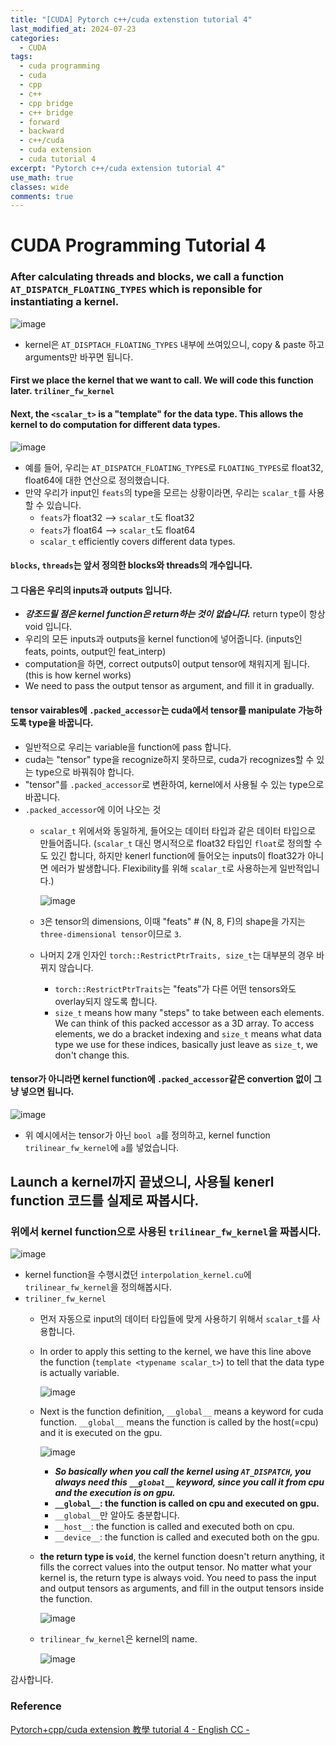 ```yaml
---
title: "[CUDA] Pytorch c++/cuda extenstion tutorial 4"
last_modified_at: 2024-07-23
categories:
  - CUDA
tags:
  - cuda programming
  - cuda
  - cpp
  - c++
  - cpp bridge
  - c++ bridge
  - forward
  - backward
  - c++/cuda
  - cuda extension
  - cuda tutorial 4
excerpt: "Pytorch c++/cuda extension tutorial 4"
use_math: true
classes: wide
comments: true
---
```


# CUDA Programming Tutorial 4

### After calculating threads and blocks, we call a function `AT_DISPATCH_FLOATING_TYPES` which is reponsible for instantiating a kernel.

![image](https://github.com/user-attachments/assets/66688969-08c3-4f5a-b734-061fa0ce7fd5)

- kernel은 `AT_DISPTACH_FLOATING_TYPES` 내부에 쓰여있으니, copy & paste 하고 arguments만 바꾸면 됩니다.

#### First we place the kernel that we want to call. We will code this function later. `triliner_fw_kernel` 
#### Next, the `<scalar_t>` is a "template" for the data type. This allows the kernel to do computation for different data types.
  
  ![image](https://github.com/user-attachments/assets/7b587889-dab6-4674-9be2-fc99cdb696e0)

  - 예를 들어, 우리는 `AT_DISPATCH_FLOATING_TYPES`로 `FLOATING_TYPES`로 float32, float64에 대한 연산으로 정의했습니다.
  - 만약 우리가 input인 `feats`의 type을 모르는 상황이라면, 우리는 `scalar_t`를 사용할 수 있습니다.
    - `feats`가 float32 --> `scalar_t`도 float32
    - `feats`가 float64 --> `scalar_t`도 float64
    - `scalar_t` efficiently covers different data types.

#### `blocks`, `threads`는 앞서 정의한 blocks와 threads의 개수입니다.

#### 그 다음은 우리의 inputs과 outputs 입니다.
- ***강조드릴 점은 kernel function은 return하는 것이 없습니다.*** return type이 항상 void 입니다.
- 우리의 모든 inputs과 outputs을 kernel function에 넣어줍니다. (inputs인 feats, points, output인 feat_interp)
- computation을 하면, correct outputs이 output tensor에 채워지게 됩니다. (this is how kernel works)
- We need to pass the output tensor as argument, and fill it in gradually.

#### tensor vairables에 `.packed_accessor`는 cuda에서 tensor를 manipulate 가능하도록 type을 바꿉니다.

- 일반적으로 우리는 variable을 function에 pass 합니다.
- cuda는 "tensor" type을 recognize하지 못하므로, cuda가 recognizes할 수 있는 type으로 바꿔줘야 합니다.
- "tensor"를 `.packed_accessor`로 변환하여, kernel에서 사용될 수 있는 type으로 바꿉니다.
- `.packed_accessor`에 이어 나오는 것
  - `scalar_t` 위에서와 동일하게, 들어오는 데이터 타입과 같은 데이터 타입으로 만들어줍니다. (`scalar_t` 대신 명시적으로 float32 타입인 `float`로 정의할 수도 있긴 합니다, 하지만 kenerl function에 들어오는 inputs이 float32가 아니면 에러가 발생합니다. Flexibility를 위해 `scalar_t`로 사용하는게 일반적입니다.)
    
    ![image](https://github.com/user-attachments/assets/f6761312-ac8a-4ad4-b0cd-b8fc84a53cea)

  - `3`은 tensor의 dimensions, 이때 "feats" # (N, 8, F)의 shape을 가지는 `three-dimensional tensor`이므로 `3`.
  - 나머지 2개 인자인 `torch::RestrictPtrTraits, size_t`는 대부분의 경우 바뀌지 않습니다.
    - `torch::RestrictPtrTraits`는 "feats"가 다른 어떤 tensors와도 overlay되지 않도록 합니다.
    - `size_t` means how many "steps" to take between each elements. We can think of this packed accessor as a 3D array. To access elements, we do a bracket indexing and `size_t` means what data type we use for these indices, basically just leave as `size_t`, we don't change this.

#### tensor가 아니라면 kernel function에 `.packed_accessor`같은 convertion 없이 그냥 넣으면 됩니다.

![image](https://github.com/user-attachments/assets/59051439-961b-487c-83b4-75ca4bdafea0)

- 위 예시에서는 tensor가 아닌 `bool a`를 정의하고, kernel function `trilinear_fw_kernel`에 `a`를 넣었습니다.


## Launch a kernel까지 끝냈으니, 사용될 kenerl function 코드를 실제로 짜봅시다.

### 위에서 kernel function으로 사용된 `trilinear_fw_kernel`을 짜봅시다.

![image](https://github.com/user-attachments/assets/3bb10d60-c997-46bd-a159-178bbc492d16)

- kernel function을 수행시켰던 `interpolation_kernel.cu`에 `trilinear_fw_kernel`을 정의해봅시다.
- `triliner_fw_kernel`
  - 먼저 자동으로 input의 데이터 타입들에 맞게 사용하기 위해서 `scalar_t`를 사용합니다.
  - In order to apply this setting to the kernel, we have this line above the function (`template <typename scalar_t>`) to tell that the data type is actually variable.

    ![image](https://github.com/user-attachments/assets/2017af81-de5e-425c-8d61-1165af0fd586)

  - Next is the function definition, `__global__` means a keyword for cuda function. `__global__` means the function is called by the host(=cpu) and it is executed on the gpu. 
     
    ![image](https://github.com/user-attachments/assets/bf582a92-0067-459c-b7a6-30c2b148f92c)

    - ***So basically when you call the kernel using `AT_DISPATCH`, you always need this `__global__` keyword, since you call it from cpu and the execution is on gpu.***
    - **`__global__`: the function is called on cpu and executed on gpu.**
    - `__global__`만 알아도 충분합니다.
    - `__host__`: the function is called and executed both on cpu.
    - `__device__`: the function is called and executed both on the gpu.
 
    
  - **the return type is `void`**, the kernel function doesn't return anything, it fills the correct values into the output tensor. No matter what your kernel is, the return type is always void. You need to pass the input and output tensors as arguments, and fill in the output tensors inside the function.

    ![image](https://github.com/user-attachments/assets/9c0bbd94-44b9-43ef-b37d-be1a2ad6a63e)

  - `trilinear_fw_kernel`은 kernel의 name.

    ![image](https://github.com/user-attachments/assets/2a37b862-1ac7-4082-975c-057209392330)




감사합니다.

### Reference
[Pytorch+cpp/cuda extension 教學 tutorial 4 - English CC -](https://www.youtube.com/watch?v=jXQxF5FnR5Q&list=PLDV2CyUo4q-LKuiNltBqCKdO9GH4SS_ec&index=4)
